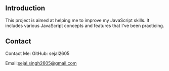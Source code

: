 
## Introduction

This project is aimed at helping me to improve my JavaScript skills. It includes various JavaScript concepts and features that I've been practicing.

## Contact
Contact Me:
GitHub: sejal2605


Email:sejal.singh2605@gmail.com

